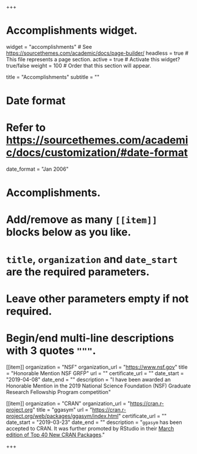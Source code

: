 +++
# Accomplishments widget.
widget = "accomplishments"  # See https://sourcethemes.com/academic/docs/page-builder/
headless = true  # This file represents a page section.
active = true  # Activate this widget? true/false
weight = 100  # Order that this section will appear.

title = "Accomplish&shy;ments"
subtitle = ""

# Date format
#   Refer to https://sourcethemes.com/academic/docs/customization/#date-format
date_format = "Jan 2006"

# Accomplishments.
#   Add/remove as many `[[item]]` blocks below as you like.
#   `title`, `organization` and `date_start` are the required parameters.
#   Leave other parameters empty if not required.
#   Begin/end multi-line descriptions with 3 quotes `"""`.

[[item]]
  organization = "NSF"
  organization_url = "https://www.nsf.gov"
  title = "Honorable Mention NSF GRFP"
  url = ""
  certificate_url = ""
  date_start = "2019-04-08"
  date_end = ""
  description = "I have been awarded an Honorable Mention in the 2019 National Science Foundation (NSF) Graduate Research Fellowship Program competition"

[[item]]
  organization = "CRAN"
  organization_url = "https://cran.r-project.org"
  title = "ggasym"
  url = "https://cran.r-project.org/web/packages/ggasym/index.html"
  certificate_url = ""
  date_start = "2019-03-23"
  date_end = ""
  description = "`ggasym` has been accepted to CRAN. It was further promoted by RStudio in their [March edition of Top 40 New CRAN Packages](https://rviews.rstudio.com/2019/04/26/march-2019-top-40-new-cran-packages/)."  

+++
